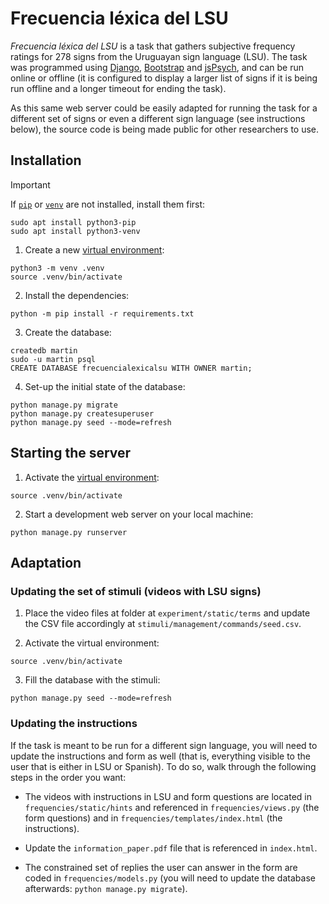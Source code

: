 # Frecuencia léxica del LSU

_Frecuencia léxica del LSU_ is a task that gathers subjective frequency ratings for 278 signs from the Uruguayan sign language (LSU). The task was programmed using [Django](https://www.djangoproject.com/), [Bootstrap](https://getbootstrap.com) and [jsPsych](https://www.jspsych.org), and can be run online or offline (it is configured to display a larger list of signs if it is being run offline and a longer timeout for ending the task).

As this same web server could be easily adapted for running the task for a different set of signs or even a different sign language (see instructions below), the source code is being made public for other researchers to use.

## Installation

> [!IMPORTANT]
> If [`pip`](https://docs.python.org/3/library/ensurepip.html) or
> [`venv`](https://docs.python.org/3/library/venv.html) are not installed,
> install them first:
>
> ```
> sudo apt install python3-pip
> sudo apt install python3-venv
> ```

1. Create a new [virtual environment](https://docs.python.org/3/library/venv.html):

```
python3 -m venv .venv
source .venv/bin/activate
```

2. Install the dependencies:

```
python -m pip install -r requirements.txt
```

3. Create the database:

```
createdb martin
sudo -u martin psql
CREATE DATABASE frecuencialexicalsu WITH OWNER martin;
```

4. Set-up the initial state of the database:

```
python manage.py migrate
python manage.py createsuperuser
python manage.py seed --mode=refresh
```

## Starting the server

1. Activate the [virtual environment](https://docs.python.org/3/library/venv.html):

```
source .venv/bin/activate
```

2. Start a development web server on your local machine:

```
python manage.py runserver
```

## Adaptation

### Updating the set of stimuli (videos with LSU signs)

1. Place the video files at folder at `experiment/static/terms` and update the CSV file accordingly at `stimuli/management/commands/seed.csv`.

2. Activate the virtual environment:

```
source .venv/bin/activate
```

3. Fill the database with the stimuli:

```
python manage.py seed --mode=refresh
```

### Updating the instructions

If the task is meant to be run for a different sign language, you will need to update the instructions
and form as well (that is, everything visible to the user that is either in LSU or Spanish). To do so,
walk through the following steps in the order you want:

* The videos with instructions in LSU and form questions are located in `frequencies/static/hints`
and referenced in `frequencies/views.py` (the form questions) and in
`frequencies/templates/index.html` (the instructions).

* Update the `information_paper.pdf` file that is referenced in `index.html`.

* The constrained set of replies the user can answer in the form are coded in `frequencies/models.py`
(you will need to update the database afterwards: `python manage.py migrate`).
